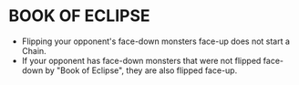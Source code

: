# BOOK OF ECLIPSE

*   Flipping your opponent's face-down monsters face-up does not start a Chain.
*   If your opponent has face-down monsters that were not flipped face-down by "Book of Eclipse", they are also flipped face-up.
